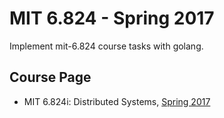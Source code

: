 # MIT 6.824 - Spring 2017
Implement mit-6.824 course tasks with golang.

## Course Page
- MIT 6.824i: Distributed Systems, [Spring 2017](http://nil.csail.mit.edu/6.824/2017/)
